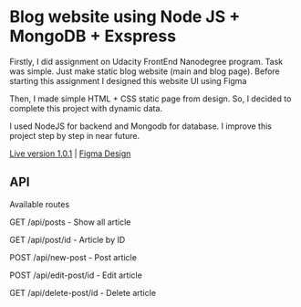 # Blog website using Node JS + MongoDB + Exspress

Firstly, I did assignment on Udacity FrontEnd Nanodegree program. Task was simple. Just make static blog website (main and blog page). Before starting this assignment I designed this website UI using Figma



Then, I made simple HTML + CSS static page from design. So, I decided to complete this project with dynamic data.

I used NodeJS for backend and Mongodb for database. I improve this project step by step in near future.

[Live version 1.0.1](https://blog-nodejs-easy.herokuapp.com/) | [Figma Design](https://www.figma.com/file/Ok1Il0D2vddUfxrlbhAd6s/Blog-website?node-id=0%3A1)

## API
Available routes

GET /api/posts - Show all article

GET /api/post/id - Article by ID

POST /api/new-post - Post article

POST /api/edit-post/id - Edit article

GET /api/delete-post/id - Delete article